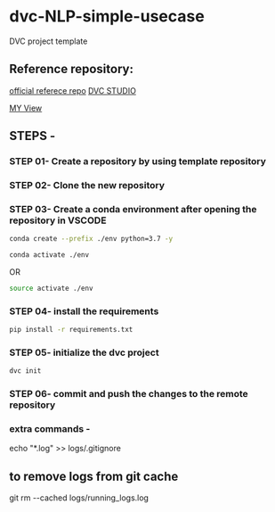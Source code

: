 # dvc-NLP-simple-usecase
DVC project template

## Reference repository:
[official referece repo](https://github.com/iterative/example-get-started)
[DVC STUDIO](https://studio.iterative.ai/)

[MY View](https://studio.iterative.ai/user/Jeetendra-Shakya/views/DVC-NLP-Simple-usecase-15pd8muk9m)

## STEPS -

### STEP 01- Create a repository by using template repository

### STEP 02- Clone the new repository

### STEP 03- Create a conda environment after opening the repository in VSCODE

```bash
conda create --prefix ./env python=3.7 -y
```

```bash
conda activate ./env
```
OR
```bash
source activate ./env
```

### STEP 04- install the requirements
```bash
pip install -r requirements.txt
```

### STEP 05- initialize the dvc project
```bash
dvc init
```

### STEP 06- commit and push the changes to the remote repository

### extra commands - 

echo "*.log" >> logs/.gitignore
## to remove logs from git cache

git rm --cached logs/running_logs.log